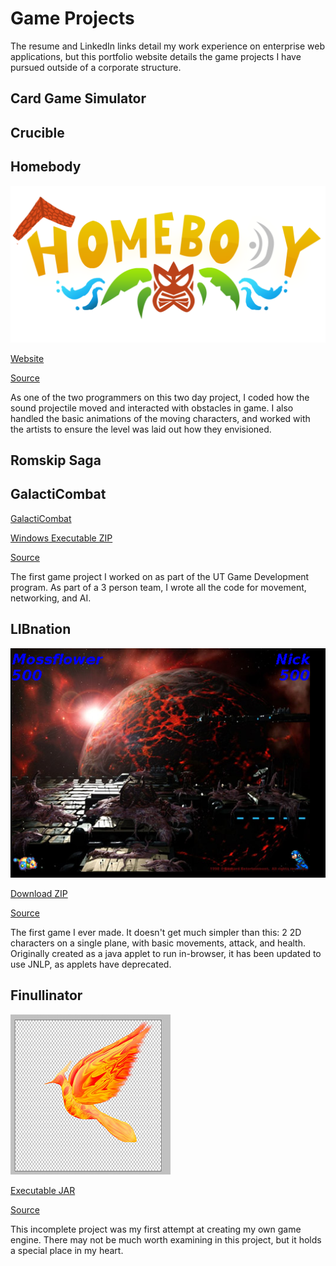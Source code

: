 # Game Projects
The resume and LinkedIn links detail my work experience on enterprise web applications, but this portfolio website details the game projects I have pursued outside of a corporate structure.

## Card Game Simulator

## Crucible

## Homebody
![Homebody](https://github.com/davidmfinol/GGJ18/blob/master/Assets/Textures/ui_titleCard7.png?raw=true) 

[Website](https://globalgamejam.org/2018/games/homebody) 

[Source](https://github.com/davidmfinol/GGJ18) 

As one of the two programmers on this two day project, I coded how the sound projectile moved and interacted with obstacles in game. I also handled the basic animations of the moving characters, and worked with the artists to ensure the level was laid out how they envisioned.

## Romskip Saga

## GalactiCombat
[GalactiCombat](GalactiCombat.png) 

[Windows Executable ZIP](https://github.com/davidmfinol/GalactiCombat)

[Source](https://github.com/davidmfinol/GalactiCombat)

The first game project I worked on as part of the UT Game Development program. As part of a 3 person team, I wrote all the code for movement, networking, and AI.

## LIBnation
![LIBnation](https://raw.githubusercontent.com/davidmfinol/LIBnationGame/master/LIBnationGame.png)

[Download ZIP](https://github.com/davidmfinol/LIBnationGame/archive/master.zip)

[Source](https://github.com/davidmfinol/LIBnationGame)

The first game I ever made. It doesn't get much simpler than this: 2 2D characters on a single plane, with basic movements, attack, and health. Originally created as a java applet to run in-browser, it has been updated to use JNLP, as applets have deprecated.

## Finullinator
![Finullinator](https://github.com/davidmfinol/Finullinator/raw/master/Finullinator.jpg) 

[Executable JAR](https://github.com/davidmfinol/Finullinator/raw/master/Finullinator.jar) 

[Source](https://github.com/davidmfinol/Finullinator)

This incomplete project was my first attempt at creating my own game engine. There may not be much worth examining in this project, but it holds a special place in my heart.
